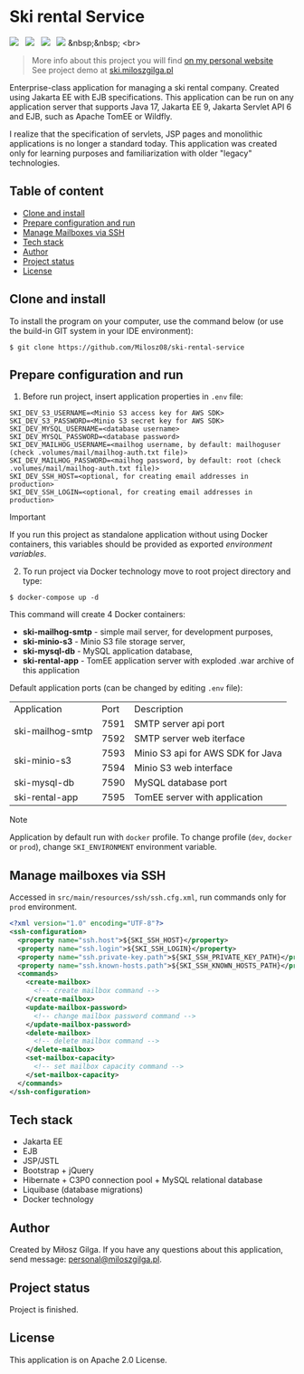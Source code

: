 # Ski rental Service

[![](https://img.shields.io/badge/Made%20with-Jakarta%20EE-1abc9c.svg)](https://jakarta.ee/release/10/)&nbsp;&nbsp;
[![](https://img.shields.io/badge/Build%20with-Gradle-green.svg)](https://gradle.org/)&nbsp;&nbsp;
[![](https://img.shields.io/badge/Web%20Server-Apache%20TomEE%209.1.2-brown.svg)](https://www.wildfly.org/)&nbsp;&nbsp;
[![](https://img.shields.io/badge/Packaging-WAR-yellow.svg)](https://en.wikipedia.org/wiki/WAR_(file_format))
&nbsp;&nbsp;
<br>
> More info about this project you will find [on my personal website](https://miloszgilga.pl/project/ski-rental-service)
> <br>
> See project demo at [ski.miloszgilga.pl](https://ski.miloszgilga.pl)

Enterprise-class application for managing a ski rental company. Created using Jakarta EE with EJB specifications. This
application can be run on any application server that supports Java 17, Jakarta EE 9, Jakarta Servlet API 6 and EJB,
such as Apache TomEE or Wildfly.

I realize that the specification of servlets, JSP pages and monolithic applications is no longer a standard today. This
application was created only for learning purposes and familiarization with older "legacy" technologies.

## Table of content

* [Clone and install](#clone-and-install)
* [Prepare configuration and run](#prepare-configuration-and-run)
* [Manage Mailboxes via SSH](#manage-mailboxes-via-ssh)
* [Tech stack](#tech-stack)
* [Author](#author)
* [Project status](#project-status)
* [License](#license)

<a name="clone-and-install"></a>

## Clone and install

To install the program on your computer, use the command below (or use the build-in GIT system in your IDE environment):

```
$ git clone https://github.com/Milosz08/ski-rental-service
```

<a name="prepare-configuration-and-run"></a>

## Prepare configuration and run

1. Before run project, insert application properties in `.env` file:

```properties
SKI_DEV_S3_USERNAME=<Minio S3 access key for AWS SDK>
SKI_DEV_S3_PASSWORD=<Minio S3 secret key for AWS SDK>
SKI_DEV_MYSQL_USERNAME=<database username>
SKI_DEV_MYSQL_PASSWORD=<database password>
SKI_DEV_MAILHOG_USERNAME=<mailhog username, by default: mailhoguser (check .volumes/mail/mailhog-auth.txt file)>
SKI_DEV_MAILHOG_PASSWORD=<mailhog password, by default: root (check .volumes/mail/mailhog-auth.txt file)>
SKI_DEV_SSH_HOST=<optional, for creating email addresses in production>
SKI_DEV_SSH_LOGIN=<optional, for creating email addresses in production>
```

> [!IMPORTANT]
> If you run this project as standalone application without using Docker containers, this variables should be provided
> as exported *environment variables*.

2. To run project via Docker technology move to root project directory and type:

```
$ docker-compose up -d
```

This command will create 4 Docker containers:

* **ski-mailhog-smtp** - simple mail server, for development purposes,
* **ski-minio-s3** - Minio S3 file storage server,
* **ski-mysql-db** - MySQL application database,
* **ski-rental-app** - TomEE application server with exploded .war archive of this application

Default application ports (can be changed by editing `.env` file):
<table>
  <tr>
    <td>Application</td>
    <td>Port</td>
    <td>Description</td>
  </tr>
  <tr>
    <td rowspan="2">ski-mailhog-smtp</td>
    <td>7591</td>
    <td>SMTP server api port</td>
  </tr>
  <tr>
    <td>7592</td>
    <td>SMTP server web iterface</td>
  </tr>
  <tr>
    <td rowspan="2">ski-minio-s3</td>
    <td>7593</td>
    <td>Minio S3 api for AWS SDK for Java</td>
  </tr>
  <tr>
    <td>7594</td>
    <td>Minio S3 web interface</td>
  </tr>
  <tr>
    <td>ski-mysql-db</td>
    <td>7590</td>
    <td>MySQL database port</td>
  </tr>
  <tr>
    <td>ski-rental-app</td>
    <td>7595</td>
    <td>TomEE server with application</td>
  </tr>
</table>

> [!NOTE]
> Application by default run with `docker` profile. To change profile (`dev`, `docker` or `prod`),
> change `SKI_ENVIRONMENT` environment variable.

<a name="manage-mailboxes-via-ssh"></a>

## Manage mailboxes via SSH

Accessed in `src/main/resources/ssh/ssh.cfg.xml`, run commands only for `prod` environment.

```xml
<?xml version="1.0" encoding="UTF-8"?>
<ssh-configuration>
  <property name="ssh.host">${SKI_SSH_HOST}</property>
  <property name="ssh.login">${SKI_SSH_LOGIN}</property>
  <property name="ssh.private-key.path">${SKI_SSH_PRIVATE_KEY_PATH}</property>
  <property name="ssh.known-hosts.path">${SKI_SSH_KNOWN_HOSTS_PATH}</property>
  <commands>
    <create-mailbox>
      <!-- create mailbox command -->
    </create-mailbox>
    <update-mailbox-password>
      <!-- change mailbox password command -->
    </update-mailbox-password>
    <delete-mailbox>
      <!-- delete mailbox command -->
    </delete-mailbox>
    <set-mailbox-capacity>
      <!-- set mailbox capacity command -->
    </set-mailbox-capacity>
  </commands>
</ssh-configuration>
```

<a name="tech-stack"></a>

## Tech stack

* Jakarta EE
* EJB
* JSP/JSTL
* Bootstrap + jQuery
* Hibernate + C3P0 connection pool + MySQL relational database
* Liquibase (database migrations)
* Docker technology

<a name="author"></a>

## Author

Created by Miłosz Gilga. If you have any questions about this application, send
message: [personal@miloszgilga.pl](mailto:personal@miloszgilga.pl).

<a name="project-status"></a>

## Project status

Project is finished.

<a name="license"></a>

## License

This application is on Apache 2.0 License.
